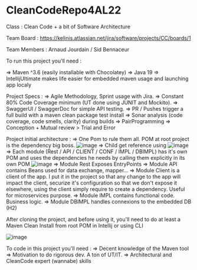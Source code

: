 # CleanCodeRepo4AL22

Class :
Clean Code + a bit of Software Architecture

Team Board :
https://kelinis.atlassian.net/jira/software/projects/CC/boards/1

Team Members :
Arnaud Jourdain / Sid Bennaceur

To run this project you'll need :

=> Maven ^3.6 (easily installable with Chocolatey)
=> Java 19
=> IntellijUltimate makes life easier for embedded maven usage and launching app localy

Project Specs :
=> Agile Methodology, Sprint usage with Jira.
=> Constant 80% Code Coverage minimum (UT done using JUNIT and Mockito).
=> SwaggerUI / SwaggerDoc for simple API testing.
=> PR / Pushes trigger a full build with a maven clean package test install
=> Sonar analysis (code coverage, code smells, clarity) during builds
=> PairProgramming
=> Conception + Mutual review > Trial and Error

Project initial architecture :
=> One Pom to rule them all. POM at root project is the dependency big boss.
![image](https://user-images.githubusercontent.com/39587466/196554650-c5e63bbf-f874-4457-8d1a-aee3ec1d9cbe.png)
=> Child get reference using 
![image](https://user-images.githubusercontent.com/39587466/196554737-5c6c4ce7-09c6-4bdb-a98c-5f1782671092.png)
=> Each module (Rest / API / CLIENT / CONF / IMPL / DBIMPL) has it's own POM and uses the dependencies he needs by calling them explicitly in its own POM
![image](https://user-images.githubusercontent.com/39587466/196554940-eb93fc9a-b2a5-4d6a-a428-4da1cf4325b0.png)
=> Module Rest Exposes EntryPoints
=> Module API contains Beans used for data exchange, mapper...
=> Module Client is a client of the app. I put it in the project so that any change to the app will impact the client, securize it's configuration so that we don't expose it elsewhere, using the client simply require to create a dependency. Useful for microservices purpose.
=> Module IMPL contains functional code. Business logic.
=> Module DBIMPL handles connexions to the embedded DB (H2)

After cloning the project, and before using it, you'll need to do at least a Maven Clean Install from root POM in Intellij or using CLI

![image](https://user-images.githubusercontent.com/39587466/196553314-efa3b514-b1ec-4d46-ab1c-7a3bec59cfed.png)


To code in this project you'll need :
=> Decent knowledge of the Maven tool
=> Motivation to do rigorous dev. A ton of UT/IT.
=> Architectural and CleanCode expert (wannabe) skills
